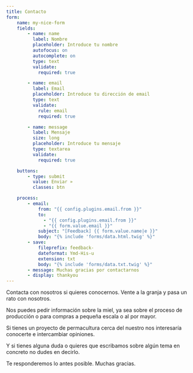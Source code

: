 ```yaml
---
title: Contacto
form:
    name: my-nice-form
    fields:
        - name: name
          label: Nombre
          placeholder: Introduce tu nombre
          autofocus: on
          autocomplete: on
          type: text
          validate:
            required: true

        - name: email
          label: Email
          placeholder: Introduce tu dirección de email
          type: text
          validate:
            rule: email
            required: true

        - name: message
          label: Mensaje
          size: long
          placeholder: Introduce tu mensaje
          type: textarea
          validate:
            required: true

    buttons:
        - type: submit
          value: Enviar »
          classes: btn

    process:
        - email:
            from: "{{ config.plugins.email.from }}"
            to:
              - "{{ config.plugins.email.from }}"
              - "{{ form.value.email }}"
            subject: "[Feedback] {{ form.value.name|e }}"
            body: "{% include 'forms/data.html.twig' %}"
        - save:
            fileprefix: feedback-
            dateformat: Ymd-His-u
            extension: txt
            body: "{% include 'forms/data.txt.twig' %}"
        - message: Muchas gracias por contactarnos
        - display: thankyou
---
```


Contacta con nosotros si quieres conocernos. Vente a la granja y pasa un rato
con nosotros. 

Nos puedes pedir información sobre la miel, ya sea sobre el proceso de
producción o para compras a pequeña escala o al por mayor. 

Si tienes un proyecto de permacultura cerca del nuestro nos interesaría
conocerte e intercambiar opiniones.

Y si tienes alguna duda o quieres que escribamos sobre algún tema en concreto no
dudes en decirlo. 

Te responderemos lo antes posible. Muchas gracias.

